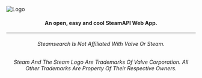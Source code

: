 ![Logo](https://i.ibb.co/Hrh4p3x/logo-white.png "Logo")
#### <p align="center"> An open, easy and cool SteamAPI Web App. 
------------

######  <p align="center"> Steamsearch Is Not Affiliated With Valve Or Steam. 

######  <p align="center"> Steam And The Steam Logo Are Trademarks Of Valve Corporation. All Other Trademarks Are Property Of Their Respective Owners.</small></center>
